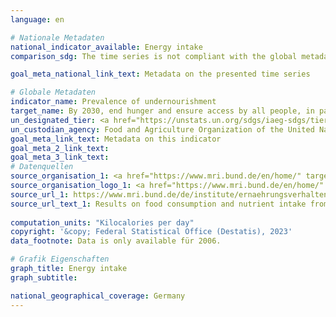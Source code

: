 ```yaml
---
language: en    

# Nationale Metadaten    
national_indicator_available: Energy intake    
comparison_sdg: The time series is not compliant with the global metadata, but provides additional information.    

goal_meta_national_link_text: Metadata on the presented time series    

# Globale Metadaten    
indicator_name: Prevalence of undernourishment    
target_name: By 2030, end hunger and ensure access by all people, in particular the poor and people in vulnerable situations, including infants, to safe, nutritious and sufficient food all year round    
un_designated_tier: <a href="https://unstats.un.org/sdgs/iaeg-sdgs/tier-classification/" title="Click here for more information on the UN tier classification."  target="_blank" onclick="return confirm_alert(this);">Tier I</a>    
un_custodian_agency: Food and Agriculture Organization of the United Nations (FAO)    
goal_meta_link_text: Metadata on this indicator    
goal_meta_2_link_text:     
goal_meta_3_link_text:         
# Datenquellen
source_organisation_1: <a href="https://www.mri.bund.de/en/home/" target="_blank" onclick="return confirm_alert('');"> Max Rubner-Institut </a>
source_organisation_logo_1: <a href="https://www.mri.bund.de/en/home/" target="_blank" onclick="return confirm_alert('');"><img src="https://g205sdgs.github.io/sdg-indicators/public/OrgImgEn/mri.png" alt="Logo mri" style="height:60px; width:148px"/></a>
source_url_1: https://www.mri.bund.de/de/institute/ernaehrungsverhalten/forschungsprojekte/nvsii/erg-verzehr-naehrstoffe/
source_url_text_1: Results on food consumption and nutrient intake from the NVS II (only available in German)
    
computation_units: "Kilocalories per day"    
copyright: '&copy; Federal Statistical Office (Destatis), 2023'    
data_footnote: Data is only available für 2006.    

# Grafik Eigenschaften    
graph_title: Energy intake
graph_subtitle:     

national_geographical_coverage: Germany    
---
```


<span></span>